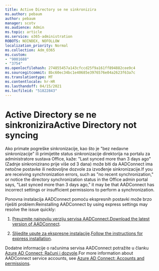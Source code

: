 ```yaml
---
title: Active Directory se ne sinkronizira
ms.author: pebaum
author: pebaum
manager: scotv
ms.audience: Admin
ms.topic: article
ms.service: o365-administration
ROBOTS: NOINDEX, NOFOLLOW
localization_priority: Normal
ms.collection: Adm_O365
ms.custom:
- "9001688"
- "3754"
ms.openlocfilehash: 274855457a143cfccd25f9a161ff894882cee9c4
ms.sourcegitcommit: 8bc60ec34bc1e40685e3976576e04a2623f63a7c
ms.translationtype: MT
ms.contentlocale: hr-HR
ms.lasthandoff: 04/15/2021
ms.locfileid: "51822843"
---
```

# <a name="active-directory-not-syncing"></a><span data-ttu-id="ed985-102">Active Directory se ne sinkronizira</span><span class="sxs-lookup"><span data-stu-id="ed985-102">Active Directory not syncing</span></span>

<span data-ttu-id="ed985-103">Ako primate pogreške sinkronizacije, kao što je "bez nedavne sinkronizacije" ili primijetite status sinkronizacije direktorija na portalu za administratore sustava Office, kaže: "Last synced more than 3 days ago" (Zadnje sinkronizirano prije više od 3 dana) može biti da AADConnect ima netočne postavke ili nedovoljne dozvole za izvođenje sinkronizacije.</span><span class="sxs-lookup"><span data-stu-id="ed985-103">If you are receiving synchronization errors, such as "no recent synchronization," or notice the directory synchronization status in the Office admin portal says, "Last synced more than 3 days ago," it may be that AADConnect has incorrect settings or insufficient permissions to perform a synchronization.</span></span>  

<span data-ttu-id="ed985-104">Ponovna instalacija AADConnect pomoću ekspresnih postavki može brzo riješiti problem:</span><span class="sxs-lookup"><span data-stu-id="ed985-104">Reinstalling AADConnect by using express settings may resolve the issue quickly:</span></span>

1. <span data-ttu-id="ed985-105">[Preuzmite najnoviju verziju servisa AADConnect.](https://go.microsoft.com/fwlink/?LinkId=615771)</span><span class="sxs-lookup"><span data-stu-id="ed985-105">[Download the latest version of AADConnect](https://go.microsoft.com/fwlink/?LinkId=615771).</span></span>

2. <span data-ttu-id="ed985-106">[Slijedite upute za ekspresne instalacije](https://docs.microsoft.com/azure/active-directory/hybrid/how-to-connect-install-express).</span><span class="sxs-lookup"><span data-stu-id="ed985-106">[Follow the instructions for express installation](https://docs.microsoft.com/azure/active-directory/hybrid/how-to-connect-install-express).</span></span>

<span data-ttu-id="ed985-107">Dodatne informacije o računima servisa AADConnect potražite u članku [Azure AD Connect: Računi i dozvole](https://docs.microsoft.com/azure/active-directory/hybrid/reference-connect-accounts-permissions).</span><span class="sxs-lookup"><span data-stu-id="ed985-107">For more information about AADConnect service accounts, see [Azure AD Connect: Accounts and permissions](https://docs.microsoft.com/azure/active-directory/hybrid/reference-connect-accounts-permissions).</span></span>
